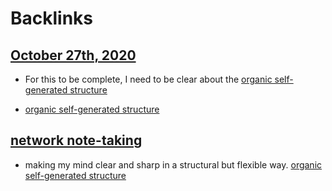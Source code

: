 
# Backlinks
## [October 27th, 2020](<October 27th, 2020.md>)
- For this to be complete, I need to be clear about the [organic self-generated structure](<organic self-generated structure.md>)

- [organic self-generated structure](<organic self-generated structure.md>)

## [network note-taking](<network note-taking.md>)
- making my mind clear and sharp in a structural but flexible way. [organic self-generated structure](<organic self-generated structure.md>)

